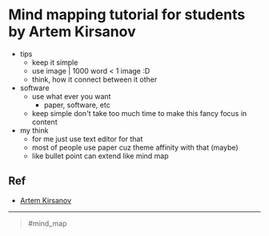 # Mind mapping tutorial for students by Artem Kirsanov

- tips
  * keep it simple
  * use image | 1000 word < 1 image :D
  * think, how it connect between it other
- software
  * use what ever you want
    + paper, software, etc
  * keep simple don't take too much time to make this fancy focus in content
- my think
  * for me just use text editor for that
  * most of people use paper cuz theme affinity with that (maybe)
  * like bullet point can extend like mind map

## Ref

- [Artem Kirsanov](20210925230704.md)

---

> #mind_map
